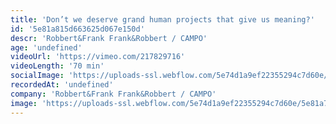 ```yaml
---
title: 'Don’t we deserve grand human projects that give us meaning?'
id: '5e81a815d663625d067e150d'
descr: 'Robbert&Frank Frank&Robbert / CAMPO'
age: 'undefined'
videoUrl: 'https://vimeo.com/217829716'
videoLength: '70 min'
socialImage: 'https://uploads-ssl.webflow.com/5e74d1a9ef22355294c7d60e/5e81a721b48a56af801bc4a3_RF_2017-4-7-Dont-we-deserve-Tweetakt-%C2%A9-Tom-Callemin.jpg'
recordedAt: 'undefined'
company: 'Robbert&Frank Frank&Robbert / CAMPO'
image: 'https://uploads-ssl.webflow.com/5e74d1a9ef22355294c7d60e/5e81a721b48a56af801bc4a3_RF_2017-4-7-Dont-we-deserve-Tweetakt-%C2%A9-Tom-Callemin.jpg'
---
```

